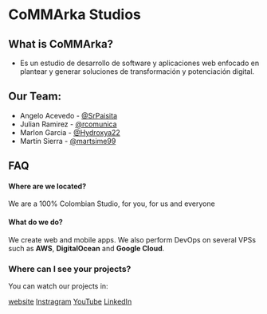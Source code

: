 # CoMMArka Studios
## What is CoMMArka?
- Es un estudio de desarrollo de software y aplicaciones web enfocado en plantear y generar soluciones de transformación y potenciación digital.

## Our Team:

- Angelo Acevedo  - [@SrPaisita](https://github.com/SrPaisita)
- Julian Ramirez  - [@rcomunica](https://github.com/rcomunica)
- Marlon Garcia   - [@Hydroxya22](https://github.com/Hydroxya22)
- Martín Sierra - [@martsime99](https://github.com/martsime99)
## FAQ

#### Where are we located?

We are a 100% Colombian Studio, for you, for us and everyone

#### What do we do?

We create web and mobile apps. We also perform DevOps on several VPSs such as **AWS**, **DigitalOcean** and **Google Cloud**.

### Where can I see your projects?

You can watch our projects in: 

[website](https:://commarka.app)
[Instragram](https:://commarka.app)
[YouTube](https:://commarka.app)
[LinkedIn](https://www.linkedin.com/company/commarka-studios/)
